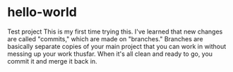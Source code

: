 # hello-world
Test project
This is my first time trying this. I've learned that new changes are called "commits," which are made on "branches." Branches are basically separate copies of your main project that you can work in without messing up your work thusfar. When it's all clean and ready to go, you commit it and merge it back in.
